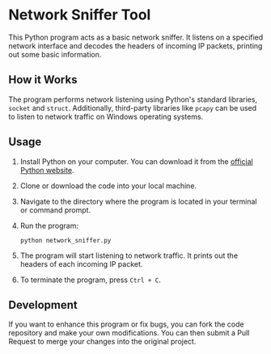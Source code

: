 # Network Sniffer Tool

This Python program acts as a basic network sniffer. It listens on a specified network interface and decodes the headers of incoming IP packets, printing out some basic information.

## How it Works

The program performs network listening using Python's standard libraries, `socket` and `struct`. Additionally, third-party libraries like `pcapy` can be used to listen to network traffic on Windows operating systems.

## Usage

1. Install Python on your computer. You can download it from the [official Python website](https://www.python.org/).
2. Clone or download the code into your local machine.
3. Navigate to the directory where the program is located in your terminal or command prompt.
4. Run the program:

    ```
    python network_sniffer.py
    ```

5. The program will start listening to network traffic. It prints out the headers of each incoming IP packet.
6. To terminate the program, press `Ctrl + C`.

## Development

If you want to enhance this program or fix bugs, you can fork the code repository and make your own modifications. You can then submit a Pull Request to merge your changes into the original project.
